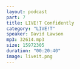 ```yaml
---
layout: podcast
part: 7
title: LIVE!T Confidently
category: "LIVE!T"
speaker: David Lawson
mp3: 32614.mp3
size: 15972305
duration: "00:20:40"
image: liveit.png
---
```


